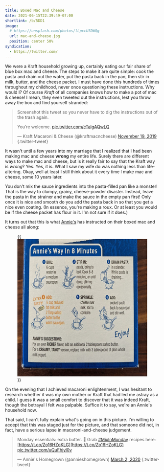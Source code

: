 ```yaml
---
title: Boxed Mac and Cheese
date: 2021-06-15T22:39:49-07:00
shortlink: /b/5DD1
image:
  # https://unsplash.com/photos/lLpccUSDWQg
  url: mac-and-cheese.jpg
  position: center 50%
syndication:
  - https://twitter.com/
---
```


We were a Kraft household growing up, certainly eating our fair share of blue
box mac and cheese. The steps to make it are quite simple: cook the pasta and
drain out the water, put the pasta back in the pan, then stir in milk, butter,
and the cheese packet.  I must have done this hundreds of times throughout my
childhood, never once questioning these instructions. Why would I? Of course
*Kraft* of all companies knows how to make a pot of mac & cheese!  I mean, they
even tweeted out the instructions, lest you throw away the box and find yourself
stranded:

> Screenshot this tweet so you never have to dig the instructions out of the
> trash again.
>
> You’re welcome. [pic.twitter.com/cTalgAQwLQ](https://t.co/cTalgAQwLQ)
>
> &mdash; Kraft Macaroni &amp; Cheese (@kraftmacncheese)
> [November 19, 2019](https://twitter.com/kraftmacncheese/status/1196914329695723521?ref_src=twsrc%5Etfw)
{.twitter-tweet}

It wasn't until a few years into my marriage that I realized that I had been
making mac and cheese **wrong** my entire life. Surely there are different ways
to make mac and cheese, but is it really fair to say that the Kraft way is
*wrong*? Yes. Yes, it is. What I saw my wife do was nothing less than
life-altering. Okay, well at least I still think about it every time I make mac
and cheese, some 10 years later.

You don't mix the sauce ingredients into the pasta-filled pan like a monster!
That is the way to clumpy, grainy, cheese-powder disaster.  Instead, leave the
pasta in the strainer and make the sauce in the empty pan first!  Only once it
is nice and smooth do you add the pasta back in so that you get a nice even
coating. (In essence, you're making a roux.  Or at least you would be if the
cheese packet has flour in it. I'm not sure if it does.)

It turns out that this is what [Annie's](https://www.annies.com/) has instructed
on their boxed mac and cheese all along:

<figure class="aligncenter">
  {{<img src="annies-way.jpg" width="600" height="449" alt="Annie's way in 8 minutes: cook and drain pasta; combine milk, cheese, and cheese packet in saucepan; add cooked pasta to saucepan and stir">}}
</figure>

On the evening that I achieved macaroni enlightenment, I was hesitant to
research whether it was my own mother or Kraft that had led me astray as a
child. I guess it was a small comfort to discover that it was indeed Kraft,
though the betrayal I felt was palpable. Suffice it to say, we're an Annie's
household now.

That said, I can't fully explain what's going on in this picture. I'm willing to
accept that this was staged just for the picture, and that someone did not, in
fact, have a serious lapse in macaroni-and-cheese judgement.

> Monday essentials: extra butter. 🙏 Grab [#MixInMonday](https://twitter.com/hashtag/MixInMonday)
> recipes here: [https://t.co/Zo16HZoKLG](https://t.co/Zo16HZoKLG)
> [pic.twitter.com/uQuFhjyl0v](https://t.co/uQuFhjyl0v)
>
> &mdash; Annie's Homegrown (@annieshomegrown)
> [March 2, 2020](https://twitter.com/annieshomegrown/status/1234600905066139654?ref_src=twsrc%5Etfw)
{.twitter-tweet}
